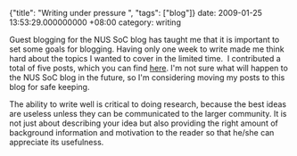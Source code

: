 {"title": "Writing under pressure  ", "tags": ["blog"]}
date: 2009-01-25 13:53:29.000000000 +08:00
category: writing

Guest blogging for the NUS SoC blog has taught me that it is important to set
some goals for blogging. Having only one week to write made me think hard about
the topics I wanted to cover in the limited time.  I contributed a total of
five posts, which you can find [here](http://nusschoolofcomputing.blogspot.com/search/label/Melvin%20Zhang).
I'm not sure what will happen to the NUS SoC blog in the future, so I'm
considering moving my posts to this blog for safe keeping.

The ability to write well is critical to doing research, because the best ideas
are useless unless they can be communicated to the larger community. It is not
just about describing your idea but also providing the right amount of
background information and motivation to the reader so that he/she can
appreciate its usefulness.
